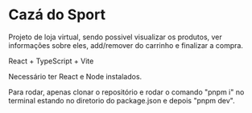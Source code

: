 # Cazá do Sport 

Projeto de loja virtual, sendo possivel visualizar os produtos, ver informações sobre eles, add/remover do carrinho e finalizar a compra.

React + TypeScript + Vite

Necessário ter React e Node instalados.

Para rodar, apenas clonar o repositório e rodar o comando "pnpm i" no terminal estando no diretorio do package.json e depois "pnpm dev".
